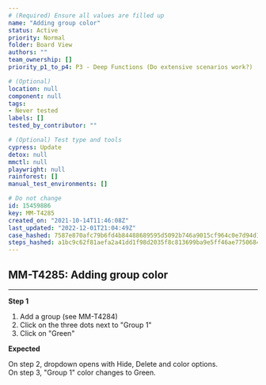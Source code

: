 ```yaml
---
# (Required) Ensure all values are filled up
name: "Adding group color"
status: Active
priority: Normal
folder: Board View
authors: ""
team_ownership: []
priority_p1_to_p4: P3 - Deep Functions (Do extensive scenarios work?)

# (Optional)
location: null
component: null
tags: 
- Never tested
labels: []
tested_by_contributor: ""

# (Optional) Test type and tools
cypress: Update
detox: null
mmctl: null
playwright: null
rainforest: []
manual_test_environments: []

# Do not change
id: 15459886
key: MM-T4285
created_on: "2021-10-14T11:46:08Z"
last_updated: "2022-12-01T21:04:49Z"
case_hashed: 7587e870afc79b6fd4b84488689595d5092b746a9015cf964c0e7d94d1b4f55aaa9df57e45c31d90a98dad259e7010f0
steps_hashed: a1bc9c62f81aefa2a41dd1f98d2035f8c813699ba9e5ff46ae77506845850ffd7a4b8a62c3ad8ed6fd0f97bbeadf079e
---
```


<!-- (Auto-generated) Based on frontmatter's "key" and "name" -->

## MM-T4285: Adding group color

---

**Step 1**

1. Add a group (see MM-T4284)
2. Click on the three dots next to "Group 1"
3. Click on "Green"

**Expected**

On step 2, dropdown opens with Hide, Delete and color options.\
On step 3, "Group 1" color changes to Green.
